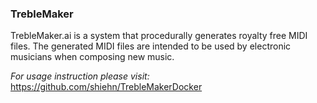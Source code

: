 ### TrebleMaker

TrebleMaker.ai is a system that procedurally generates royalty free MIDI files. The generated MIDI files are intended to be used by electronic musicians when composing new music.

*For usage instruction please visit:*
https://github.com/shiehn/TrebleMakerDocker
